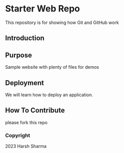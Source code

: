 # Starter Web Repo

This repository is for showing how Git and GitHub work

## Introduction

## Purpose

Sample website with plenty of files for demos

## Deployment

We will learn how to deploy an application.

## How To Contribute

please fork this repo

### Copyright

2023 Harsh Sharma
